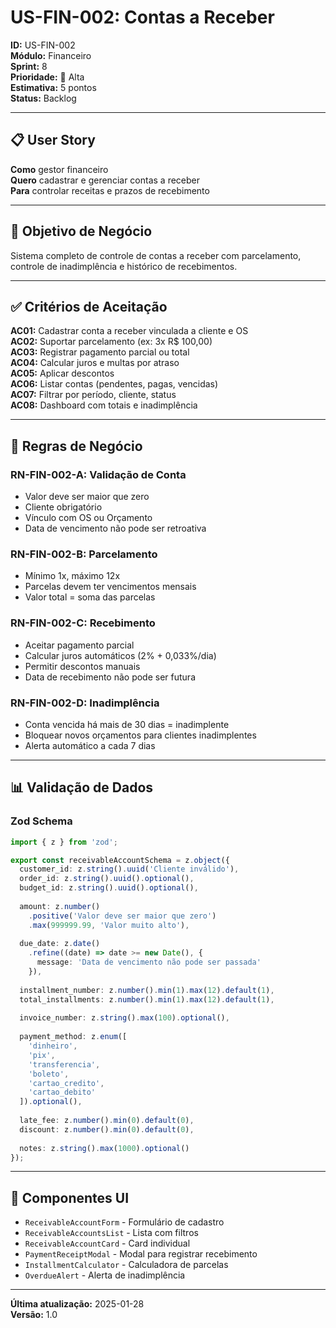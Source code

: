 # US-FIN-002: Contas a Receber

**ID:** US-FIN-002  
**Módulo:** Financeiro  
**Sprint:** 8  
**Prioridade:** 🔴 Alta  
**Estimativa:** 5 pontos  
**Status:** Backlog

---

## 📋 User Story

**Como** gestor financeiro  
**Quero** cadastrar e gerenciar contas a receber  
**Para** controlar receitas e prazos de recebimento

---

## 🎯 Objetivo de Negócio

Sistema completo de controle de contas a receber com parcelamento, controle de inadimplência e histórico de recebimentos.

---

## ✅ Critérios de Aceitação

**AC01:** Cadastrar conta a receber vinculada a cliente e OS  
**AC02:** Suportar parcelamento (ex: 3x R$ 100,00)  
**AC03:** Registrar pagamento parcial ou total  
**AC04:** Calcular juros e multas por atraso  
**AC05:** Aplicar descontos  
**AC06:** Listar contas (pendentes, pagas, vencidas)  
**AC07:** Filtrar por período, cliente, status  
**AC08:** Dashboard com totais e inadimplência

---

## 📐 Regras de Negócio

### RN-FIN-002-A: Validação de Conta
- Valor deve ser maior que zero
- Cliente obrigatório
- Vínculo com OS ou Orçamento
- Data de vencimento não pode ser retroativa

### RN-FIN-002-B: Parcelamento
- Mínimo 1x, máximo 12x
- Parcelas devem ter vencimentos mensais
- Valor total = soma das parcelas

### RN-FIN-002-C: Recebimento
- Aceitar pagamento parcial
- Calcular juros automáticos (2% + 0,033%/dia)
- Permitir descontos manuais
- Data de recebimento não pode ser futura

### RN-FIN-002-D: Inadimplência
- Conta vencida há mais de 30 dias = inadimplente
- Bloquear novos orçamentos para clientes inadimplentes
- Alerta automático a cada 7 dias

---

## 📊 Validação de Dados

### Zod Schema

```typescript
import { z } from 'zod';

export const receivableAccountSchema = z.object({
  customer_id: z.string().uuid('Cliente inválido'),
  order_id: z.string().uuid().optional(),
  budget_id: z.string().uuid().optional(),
  
  amount: z.number()
    .positive('Valor deve ser maior que zero')
    .max(999999.99, 'Valor muito alto'),
  
  due_date: z.date()
    .refine((date) => date >= new Date(), {
      message: 'Data de vencimento não pode ser passada'
    }),
  
  installment_number: z.number().min(1).max(12).default(1),
  total_installments: z.number().min(1).max(12).default(1),
  
  invoice_number: z.string().max(100).optional(),
  
  payment_method: z.enum([
    'dinheiro',
    'pix',
    'transferencia',
    'boleto',
    'cartao_credito',
    'cartao_debito'
  ]).optional(),
  
  late_fee: z.number().min(0).default(0),
  discount: z.number().min(0).default(0),
  
  notes: z.string().max(1000).optional()
});
```

---

## 🎨 Componentes UI

- `ReceivableAccountForm` - Formulário de cadastro
- `ReceivableAccountsList` - Lista com filtros
- `ReceivableAccountCard` - Card individual
- `PaymentReceiptModal` - Modal para registrar recebimento
- `InstallmentCalculator` - Calculadora de parcelas
- `OverdueAlert` - Alerta de inadimplência

---

**Última atualização:** 2025-01-28  
**Versão:** 1.0
